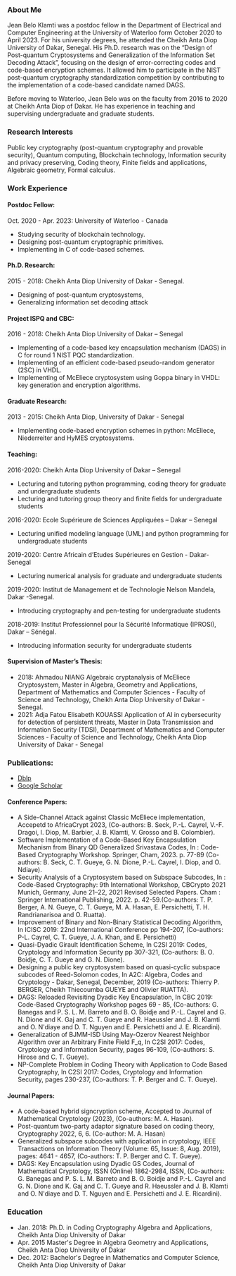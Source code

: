 ### About Me 

Jean Belo Klamti was a postdoc fellow in the Department of Electrical and Computer Engineering at the University of Waterloo form October 2020 to April 2023. For his university degrees, he attended the Cheikh Anta Diop University of Dakar, Senegal. His Ph.D. research was on the “Design of Post-quantum Cryptosystems and Generalization of the Information Set Decoding Attack”, focusing on the design of error-correcting codes and code-based encryption schemes. It allowed him to participate in the NIST post-quantum cryptography standardization competition by contributing to the implementation of a code-based candidate named DAGS. 

Before moving to Waterloo, Jean Belo was on the faculty from 2016 to 2020 at Cheikh Anta Diop of Dakar. He has experience in teaching and supervising undergraduate and graduate students.

### Research Interests

Public key cryptography (post-quantum cryptography and provable security), Quantum computing, Blockchain technology, Information security and privacy preserving, Coding theory, Finite fields and applications, Algebraic geometry, Formal calculus.

### Work Experience

#### Postdoc Fellow: 
Oct. 2020 - Apr. 2023: University of Waterloo -  Canada

- Studying security of blockchain technology.
- Designing post-quantum cryptographic primitives.
- Implementing in C of code-based schemes.

#### Ph.D. Research: 
2015 - 2018: Cheikh Anta Diop University of Dakar - Senegal.

- Designing of post-quantum cryptosystems, 
- Generalizing information set decoding attack 

####  Project ISPQ and CBC:
2016 - 2018: Cheikh Anta Diop University of Dakar – Senegal

- Implementing of a code-based key encapsulation mechanism (DAGS) in C for round 1 NIST PQC standardization.
- Implementing of an efficient code-based pseudo-random generator (2SC) in VHDL.
- Implementing of McEliece cryptosystem using Goppa binary in VHDL: key generation and encryption algorithms.

#### Graduate Research: 
2013 - 2015: Cheikh Anta Diop, University of Dakar - Senegal

- Implementing code-based encryption schemes in python: McEliece, Niederreiter and HyMES cryptosystems.

#### Teaching:

2016-2020: Cheikh Anta Diop University of Dakar – Senegal

- Lecturing and tutoring python programming, coding theory for graduate and undergraduate students
- Lecturing and tutoring group theory and finite fields for undergraduate students

2016-2020: Ecole Supérieure de Sciences Appliquées – Dakar – Senegal

- Lecturing unified modeling language (UML) and python programming for undergraduate students 

2019-2020: Centre Africain d’Etudes Supérieures en Gestion - Dakar-Senegal

- Lecturing numerical analysis for graduate and undergraduate students

2019-2020: Institut de Management et de Technologie Nelson Mandela, Dakar -Senegal.

- Introducing cryptography and pen-testing for undergraduate students

2018-2019: Institut Professionnel pour la Sécurité Informatique (IPROSI), Dakar – Sénégal.

- Introducing information security for undergraduate students



#### Supervision of Master’s Thesis:


- 2018: Ahmadou NIANG 
Algebraic cryptanalysis of McEliece Cryptosystem, Master in Algebra, Geometry and Applications, Department of Mathematics and Computer Sciences - Faculty of Science and Technology, Cheikh Anta Diop University of Dakar - Senegal.
- 2021: Adja Fatou Elisabeth KOUASSI 
Application of AI in cybersecurity for detection of persistent threats, Master in Data Transmission and Information Security (TDSI), Department of Mathematics and Computer Sciences - Faculty of Science and Technology, Cheikh Anta Diop University of Dakar - Senegal 


### Publications:

- [Dblp](https://dblp.org/pid/196/0690.html)
- [Google Scholar](https://scholar.google.com/citations?user=GFxjAtsAAAAJ&hl=fr)

#### Conference Papers:

-  A Side-Channel Attack against Classic McEliece implementation, Accepetd to AfricaCrypt 2023, (Co-authors: B. Seck, P.-L. Cayrel, V.-F. Dragoi, I. Diop, M. Barbier, J. B. Klamti, V. Grosso and B. Colombier).
-	Software Implementation of a Code-Based Key Encapsulation Mechanism from Binary QD Generalized Srivastava Codes, In : Code-Based Cryptography Workshop. Springer, Cham, 2023. p. 77-89 (Co-authors: B. Seck, C. T. Gueye, G. N. Dione, P.-L. Cayrel, I. Diop, and O. Ndiaye).
-	Security Analysis of a Cryptosystem based on Subspace Subcodes, In : Code-Based Cryptography: 9th International Workshop, CBCrypto 2021 Munich, Germany, June 21–22, 2021 Revised Selected Papers. Cham : Springer International Publishing, 2022. p. 42-59.(Co-authors: T. P. Berger, A. N. Gueye, C. T. Gueye, M. A. Hasan, E. Persichetti, T. H. Randrianarisoa and O. Ruatta).
-	Improvement of Binary and Non-Binary Statistical Decoding Algorithm, In ICISC 2019: 22nd International Conference pp 194-207, (Co-authors: P-L. Cayrel, C. T. Gueye, J. A. Khan, and E. Persichetti)
-	Quasi-Dyadic Girault Identification Scheme, In C2SI 2019: Codes, Cryptology and Information Security pp 307-321, (Co-authors: B. O. Boidje, C. T. Gueye and G. N. Dione).
-	Designing a public key cryptosystem based on quasi-cyclic subspace subcodes of Reed-Solomon codes, In A2C: Algebra, Codes and Cryptology - Dakar, Senegal, December, 2019 (Co-authors: Thierry P. BERGER, Cheikh Thiecoumba GUEYE and Olivier RUATTA).
-	DAGS: Reloaded Revisiting Dyadic Key Encapsulation, In CBC 2019: Code-Based Cryptography Workshop pages 69 - 85, (Co-authors: G. Banegas and P. S. L. M. Barreto and B. O. Boidje and P.-L. Cayrel and G. N. Dione and K. Gaj and C. T. Gueye and R. Haeussler and J. B. Klamti and O. N'diaye and D. T. Nguyen and E. Persichetti and J. E. Ricardini).
-	Generalization of BJMM-ISD Using May-Ozerov Nearest Neighbor Algorithm over an Arbitrary Finite Field F_q, In C2SI 2017: Codes, Cryptology and Information Security, pages 96-109, (Co-authors: S. Hirose and C. T. Gueye).
-	NP-Complete Problem in Coding Theory with Application to Code Based Cryptography, In C2SI 2017: Codes, Cryptology and Information Security, pages 230-237, (Co-authors: T. P. Berger and C. T. Gueye).

#### Journal Papers:

- A code-based hybrid signcryption scheme, Accepted to Journal of Mathematical Cryptology (2023), (Co-authors: M. A. Hasan).
- Post-quantum two-party adaptor signature based on coding theory, Cryptography 2022, 6, 6. (Co-author: M. A. Hasan)
- Generalized subspace subcodes with application in cryptology, IEEE Transactions on Information Theory (Volume: 65, Issue: 8, Aug. 2019), pages: 4641 - 4657, (Co-authors: T. P. Berger and C. T. Gueye).
- DAGS: Key Encapsulation using Dyadic GS Codes, Journal of Mathematical Cryptology, ISSN (Online) 1862-2984, ISSN, (Co-authors: G. Banegas and P. S. L. M. Barreto and B. O. Boidje and P.-L. Cayrel and G. N. Dione and K. Gaj and C. T. Gueye and R. Haeussler and J. B. Klamti and O. N'diaye and D. T. Nguyen and E. Persichetti and J. E. Ricardini).

### Education

- Jan. 2018: Ph.D. in Coding Cryptography Algebra and Applications, Cheikh Anta Diop University of Dakar
- Apr. 2015 Master's Degree in Algebra Geometry and Applications, Cheikh Anta Diop University of Dakar
- Dec. 2012: Bachelor's Degree in Mathematics and Computer Science,  Cheikh Anta Diop University of Dakar


